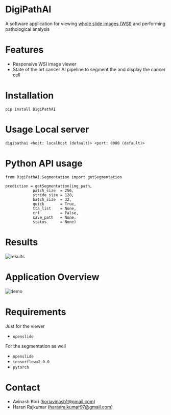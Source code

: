 # DigiPathAI
A software application for viewing [whole slide images (WSI)](https://www.ncbi.nlm.nih.gov/pubmed/30307746) and performing pathological analysis 

# Features
- Responsive WSI image viewer 
- State of the art cancer AI pipeline to segment the and display the cancer cell

# Installation
```
pip install DigiPathAI
```

# Usage Local server
```
digipathai <host: localhost (default)> <port: 8080 (default)>
```

# Python API usage
```
from DigiPathAI.Segmentation import getSegmentation

prediction = getSegmentation(img_path, 
			patch_size  = 256, 
			stride_size = 128,
			batch_size  = 32,
			quick       = True,
			tta_list    = None,
			crf         = False,
			save_path   = None,
			status      = None)
```

# Results
![results](./imgs/results_1.png')

# Application Overview
![demo](./imgs/demo.gif')

# Requirements
Just for the viewer 
- `openslide`

For the segmentation as well
- `openslide`
- `tensorflow<2.0.0`
- `pytorch`

# Contact
- Avinash Kori (koriavinash1@gmail.com)
- Haran Rajkumar (haranrajkumar97@gmail.com)

